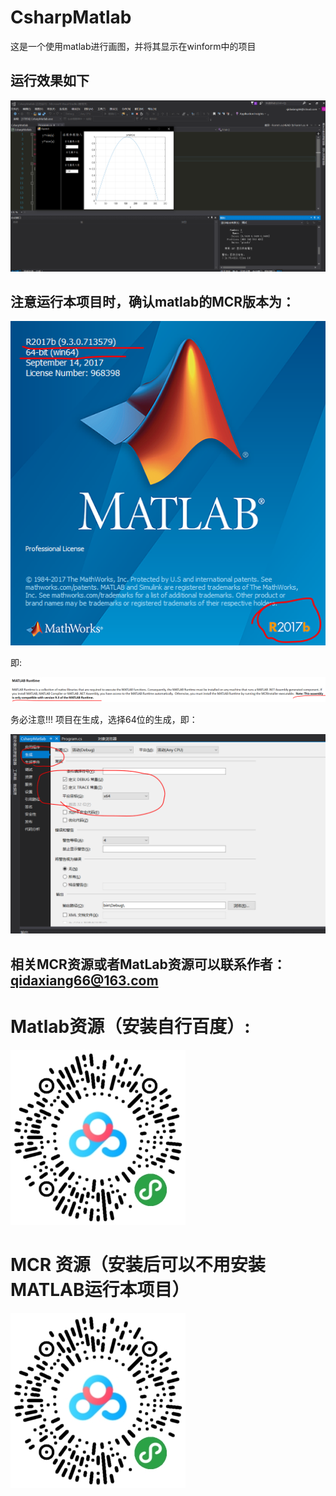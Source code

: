 # CsharpMatlab
这是一个使用matlab进行画图，并将其显示在winform中的项目


## 运行效果如下

![avatar](https://github.com/GaoHuaTJ/CsharpMatlab/blob/master/%E5%9B%BE%E7%89%87/%E8%BF%90%E8%A1%8C%E6%95%88%E6%9E%9C.png)


## 注意运行本项目时，确认matlab的MCR版本为：

![avatar](https://github.com/GaoHuaTJ/CsharpMatlab/blob/master/%E5%9B%BE%E7%89%87/matlab%E7%89%88%E6%9C%AC.png)

即:

![avatar](https://github.com/GaoHuaTJ/CsharpMatlab/blob/master/%E5%9B%BE%E7%89%87/MCR%E7%89%88%E6%9C%AC.png)


务必注意!!!
项目在生成，选择64位的生成，即：

![avatar](https://github.com/GaoHuaTJ/CsharpMatlab/blob/master/%E5%9B%BE%E7%89%87/64%E4%BD%8D%E7%94%9F%E6%88%90.png)

## 相关MCR资源或者MatLab资源可以联系作者：qidaxiang66@163.com

# Matlab资源（安装自行百度）:

![avatar](https://github.com/GaoHuaTJ/CsharpMatlab/blob/master/%E5%9B%BE%E7%89%87/85D1C45CB5FCBEC0C921DC02A8FA8935.png)

# MCR 资源（安装后可以不用安装MATLAB运行本项目）

![avatar](https://github.com/GaoHuaTJ/CsharpMatlab/blob/master/%E5%9B%BE%E7%89%87/85D1C45CB5FCBEC0C921DC02A8FA8935.png)

